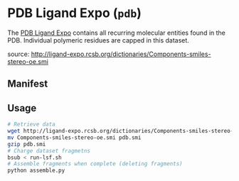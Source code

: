 # PDB Ligand Expo (`pdb`)

The [PDB Ligand Expo](http://ligand-expo.rcsb.org/ld-download.html) contains all recurring molecular entities found in the PDB.
Individual polymeric residues are capped in this dataset.

source: http://ligand-expo.rcsb.org/dictionaries/Components-smiles-stereo-oe.smi

## Manifest

## Usage

```bash
# Retrieve data
wget http://ligand-expo.rcsb.org/dictionaries/Components-smiles-stereo-oe.smi
mv Components-smiles-stereo-oe.smi pdb.smi
gzip pdb.smi
# Charge dataset fragmetns
bsub < run-lsf.sh
# Assemble fragments when complete (deleting fragments)
python assemble.py
```